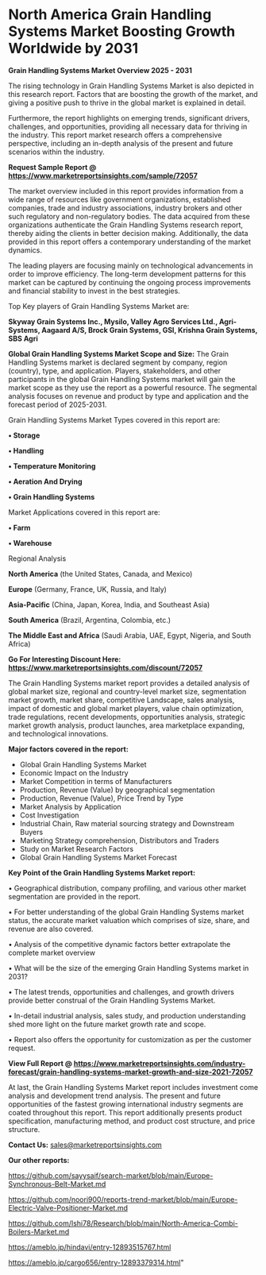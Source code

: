 # North America Grain Handling Systems Market Boosting Growth Worldwide by 2031

<Strong> Grain Handling Systems Market Overview 2025 - 2031</strong>

The rising technology in Grain Handling Systems Market is also depicted in this research report. Factors that are boosting the growth of the market, and giving a positive push to thrive in the global market is explained in detail.

Furthermore, the report highlights on emerging trends, significant drivers, challenges, and opportunities, providing all necessary data for thriving in the industry. This report market research offers a comprehensive perspective, including an in-depth analysis of the present and future scenarios within the industry.

<strong>Request Sample Report @ <a href=https://www.marketreportsinsights.com/sample/72057>https://www.marketreportsinsights.com/sample/72057</a></strong>

The market overview included in this report provides information from a wide range of resources like government organizations, established companies, trade and industry associations, industry brokers and other such regulatory and non-regulatory bodies. The data acquired from these organizations authenticate the Grain Handling Systems research report, thereby aiding the clients in better decision making. Additionally, the data provided in this report offers a contemporary understanding of the market dynamics.

The leading players are focusing mainly on technological advancements in order to improve efficiency. The long-term development patterns for this market can be captured by continuing the ongoing process improvements and financial stability to invest in the best strategies.

Top Key players of Grain Handling Systems Market are:

<strong>Skyway Grain Systems Inc., Mysilo, Valley Agro Services Ltd., Agri-Systems, Aagaard A/S, Brock Grain Systems, GSI, Krishna Grain Systems, SBS Agri</strong>

<strong><b>Global Grain Handling Systems Market Scope and Size:</b></strong>
The Grain Handling Systems market is declared segment by company, region (country), type, and application. Players, stakeholders, and other participants in the global Grain Handling Systems market will gain the market scope as they use the report as a powerful resource. The segmental analysis focuses on revenue and product by type and application and the forecast period of 2025-2031.

Grain Handling Systems Market Types covered in this report are:

<strong>• Storage

• Handling

• Temperature Monitoring

• Aeration And Drying

• Grain Handling Systems</strong>

Market Applications covered in this report are:

<strong>• Farm

• Warehouse</strong> 

Regional Analysis

<strong>North America</strong> (the United States, Canada, and Mexico)

<strong>Europe</strong> (Germany, France, UK, Russia, and Italy)

<strong>Asia-Pacific</strong> (China, Japan, Korea, India, and Southeast Asia)

<strong>South America</strong> (Brazil, Argentina, Colombia, etc.)

<strong>The Middle East and Africa</strong> (Saudi Arabia, UAE, Egypt, Nigeria, and South Africa)

<strong>Go For Interesting Discount Here: <a href=https://www.marketreportsinsights.com/discount/72057>https://www.marketreportsinsights.com/discount/72057</a></strong>

The Grain Handling Systems market report provides a detailed analysis of global market size, regional and country-level market size, segmentation market growth, market share, competitive Landscape, sales analysis, impact of domestic and global market players, value chain optimization, trade regulations, recent developments, opportunities analysis, strategic market growth analysis, product launches, area marketplace expanding, and technological innovations.

<strong><b>Major factors covered in the report:</b></strong>
<ul>
  <li>Global Grain Handling Systems Market </li>
  <li>Economic Impact on the Industry</li>
  <li>Market Competition in terms of Manufacturers</li>
  <li>Production, Revenue (Value) by geographical segmentation</li>
  <li>Production, Revenue (Value), Price Trend by Type</li>
  <li>Market Analysis by Application</li>
  <li>Cost Investigation</li>
  <li>Industrial Chain, Raw material sourcing strategy and Downstream Buyers</li>
  <li>Marketing Strategy comprehension, Distributors and Traders</li>
  <li>Study on Market Research Factors</li>
  <li>Global Grain Handling Systems Market Forecast</li>
</ul>

<strong><b>Key Point of the Grain Handling Systems Market report:</b></strong>

• Geographical distribution, company profiling, and various other market segmentation are provided in the report.

• For better understanding of the global Grain Handling Systems market status, the accurate market valuation which comprises of size, share, and revenue are also covered.

• Analysis of the competitive dynamic factors better extrapolate the complete market overview

• What will be the size of the emerging Grain Handling Systems market in 2031?

• The latest trends, opportunities and challenges, and growth drivers provide better construal of the Grain Handling Systems Market.

• In-detail industrial analysis, sales study, and production understanding shed more light on the future market growth rate and scope.

• Report also offers the opportunity for customization as per the customer request.

<strong><b>View Full Report @ <a href=https://www.marketreportsinsights.com/industry-forecast/grain-handling-systems-market-growth-and-size-2021-72057>https://www.marketreportsinsights.com/industry-forecast/grain-handling-systems-market-growth-and-size-2021-72057</a></b></strong>


At last, the Grain Handling Systems Market report includes investment come analysis and development trend analysis. The present and future opportunities of the fastest growing international industry segments are coated throughout this report. This report additionally presents product specification, manufacturing method, and product cost structure, and price structure.

<strong>Contact Us:</strong>
sales@marketreportsinsights.com

<strong>Our other reports:</strong>

<a href=https://github.com/sayysaif/search-market/blob/main/Europe-Synchronous-Belt-Market.md>https://github.com/sayysaif/search-market/blob/main/Europe-Synchronous-Belt-Market.md</a>

<a href=https://github.com/noori900/reports-trend-market/blob/main/Europe-Electric-Valve-Positioner-Market.md>https://github.com/noori900/reports-trend-market/blob/main/Europe-Electric-Valve-Positioner-Market.md</a>

<a href=https://github.com/Ishi78/Research/blob/main/North-America-Combi-Boilers-Market.md>https://github.com/Ishi78/Research/blob/main/North-America-Combi-Boilers-Market.md</a>

<a href=https://ameblo.jp/hindavi/entry-12893515767.html>https://ameblo.jp/hindavi/entry-12893515767.html</a>

<a href=https://ameblo.jp/cargo656/entry-12893379314.html>https://ameblo.jp/cargo656/entry-12893379314.html</a>"
